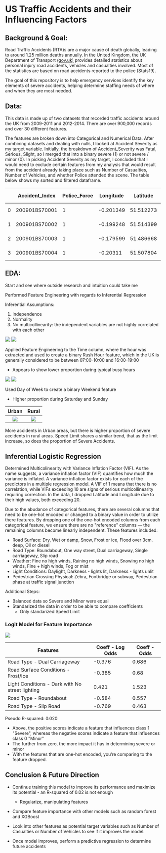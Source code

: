 


# US Traffic Accidents and their Influencing Factors
## Background & Goal:
Road Traffic Accidents (RTA)s are a major cause of death globally, leading to around 1.25 million deaths annually. In the United Kingdom, the UK Department of Transport [(gov.uk)](https://data.gov.uk/dataset/cb7ae6f0-4be6-4935-9277-47e5ce24a11f/road-safety-data) provides detailed statistics about personal injury road accidents, vehicles and casualties involved. Most of the statistics are based on road accidents reported to the police (Stats19). 

The goal of this repository is to help emergency services identify the key elements of severe accidents, helping determine staffing needs of where and when they are most needed. 

## Data:

This data is made up of two datasets that recorded traffic accidents around the UK from 2009-2011 and 2012-2014. There are over 900,000 records and over 30 different features.

The features are broken down into Categorical and Numerical Data. After combining datasets and dealing with nulls, I looked at Accident Severity as my target variable. Initially, the breakdown of Accident_Severity was Fatal, Serious, Slight, so I merged that into a binary severe (1) or not severe / minor (0). In picking Accident Severity as my target, I concluded that I would need to exclude certain features from my analysis that would result from the accident already taking place such as Number of Casualties, Number of Vehicles, and whether Police attended the scene. The table below shows my sorted and filtered dataframe. 

|   | Accident_Index | Police_Force | Longitude | Latitude  | Accident_Severity | Number_of_Vehicles | Number_of_Casualties | Date   | Time  | Road_Type          | Speed_limit | Weather_Conditions      | Pedestrian_Crossing-Physical_Facilities     | Light_Conditions               | Road_Surface_Conditions | Urban_or_Rural_Area | Did_Police_Officer_Attend_Scene_of_Accident |
|---|----------------|--------------|-----------|-----------|-------------------|--------------------|----------------------|--------|-------|--------------------|-------------|-------------------------|---------------------------------------------|--------------------------------|-------------------------|---------------------|---------------------------------------------|
| 0 | 200901BS70001  | 1            | -0.201349 | 51.512273 | 1                 | 2                  | 1                    | 1/1/09 | 15:11 | One way street     | 30          | Fine without high winds | No physical crossing within 50 meters       | Daylight: Street light present | Dry                     | 1                   | Yes                                         |
| 1 | 200901BS70002  | 1            | -0.199248 | 51.514399 | 1                 | 2                  | 11                   | 5/1/09 | 10:59 | Single carriageway | 30          | Fine without high winds | Zebra crossing                              | Daylight: Street light present | Wet/Damp                | 1                   | Yes                                         |
| 2 | 200901BS70003  | 1            | -0.179599 | 51.486668 | 0                 | 2                  | 1                    | 4/1/09 | 14:19 | Single carriageway | 30          | Fine without high winds | No physical crossing within 50 meters       | Daylight: Street light present | Dry                     | 1                   | Yes                                         |
| 3 | 200901BS70004  | 1            | -0.20311  | 51.507804 | 1                 | 2                  | 1                    | 5/1/09 | 8:10  | Single carriageway | 30          | Other                   | Pedestrian phase at traffic signal junction | Daylight: Street light present | Frost/Ice               | 1                   | Yes                                         |


## EDA:
Start and see where outside research and intuition could take me

Performed Feature Engineering with regards to Inferential Regression

Inferential Assumptions:
1. Independence
2. Normality 
3. No multicollinearity: the independent variables are not highly correlated with each other 


![](images/hour_count.png)
![](images/hour_pt.png)

Applied Feature Engineering to the Time column, where the hour was extracted and used to create a binary Rush Hour feature, which in the UK is generally considered to be between 07:00-10:00 and 16:00-19:00
* Appears to show lower proportion during typical busy hours

![](images/day_count.png)
![](images/day_pt.png)

Used Day of Week to create a binary Weekend feature
* Higher proportion during Saturday and Sunday


 Urban             |  Rural
:-------------------------:|:-------------------------:
![](images/urban_map.png)  |  ![](images/rural_map.png)

More accidents in Urban areas, but there is higher proportion of severe accidents in rural areas.
Speed Limit shares a similar trend, that as the limit increase, so does the proportion of Severe Accidents.

## Inferential Logistic Regression

Determined Multicolinearity with Variance Inflation Factor (VIF). As the name suggests, a variance inflation factor (VIF) quantifies how much the variance is inflated. A variance inflation factor exists for each of the predictors in a multiple regression model. A VIF of 1 means that there is no correlation, while VIFs exceeding 10 are signs of serious multicollinearity requiring correction. In the data, I dropped Latitude and Longitude due to their high values, both exceeding 20. 

Due to the abudance of categorical features, there are several columns that need to be one-hot encoded or changed to a binary value in order to utilize there features. By dropping one of the one-hot encoded columns from each categorical feature, we ensure there are no "reference" columns — the remaining columns become linearly independent. These features included: 

* Road Surface: Dry, Wet or damp, Snow, Frost or ice, Flood over 3cm. deep, Oil or diesel
* Road Type: Roundabout, One way street, Dual carriageway, Single carriageway, Slip road
* Weather: Fine no high winds, Raining no high winds, Snowing no high winds, Fine + high winds, Fog or mist
* Light Conditions: Daylight, Darkness - lights lit, Darkness - lights unlit
* Pedestrian Crossing Physical: Zebra, Footbridge or subway, Pedestrian phase at traffic signal junction

Additional Steps:
* Balanced data so Severe and Minor were equal
* Standarized the data in order to be able to compare coefficients
    * Only standarized Speed Limit


### Logit Model for Feature Importance
![](images/coeffs.png)

| Features                                        | Coeff - Log Odds | Coeff - Odds |
|-------------------------------------------------|------------------|----------------------|
| Road Type - Dual Carriageway                    | -0.376           | 0.686                |
| Road Surface Conditions - Frost/Ice             | -0.385           | 0.68                 |
| Light Conditions - Dark with No street lighting | 0.421            | 1.523                |
| Road Type - Roundabout                          | -0.584           | 0.557                |
| Road Type - Slip Road                           | -0.769           | 0.463                |


Pseudo R-squared: 0.020

* Above, the positive scores indicate a feature that influences class 1 "Severe", whereas the negative scores indicate a feature that influences class 0 "Minor"
* The further from zero, the more impact it has in determining severe or minor
* With the features that are one-hot encoded, you’re comparing to the feature dropped. 




## Conclusion & Future Direction

* Continue training this model to improve its performance and maximize its potential - an R-squared of 0.02 is not enough
    * Regularize, manipulating features

* Compare feature importance with other models such as random forest and XGBoost

* Look into other features as potential target variables such as Number of Casualties or Number of Vehicles to see if it improves the model. 

* Once model improves, perform a predictive regression to determine future accidents

